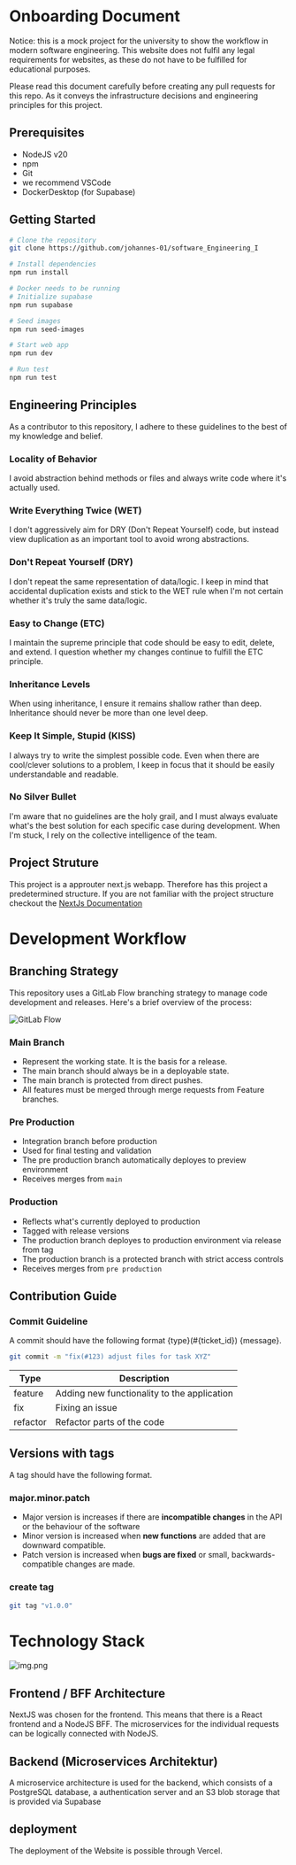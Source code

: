# Onboarding Document

Notice: this is a mock project for the university to show the workflow in modern software engineering. This website does not fulfil any legal requirements for websites, as these do not have to be fulfilled for educational purposes.

Please read this document carefully before creating any pull requests for this repo. As it conveys the infrastructure decisions and engineering principles for this project.

## Prerequisites

- NodeJS v20
- npm
- Git
- we recommend VSCode
- DockerDesktop (for Supabase)

## Getting Started

```bash
# Clone the repository 
git clone https://github.com/johannes-01/software_Engineering_I

# Install dependencies
npm run install

# Docker needs to be running
# Initialize supabase 
npm run supabase

# Seed images
npm run seed-images

# Start web app
npm run dev

# Run test
npm run test
```

## Engineering Principles

As a contributor to this repository, I adhere to these guidelines to the best of my knowledge and belief.

### Locality of Behavior

I avoid abstraction behind methods or files and always write code where it's actually used.

### Write Everything Twice (WET)

I don't aggressively aim for DRY (Don't Repeat Yourself) code, but instead view duplication as an important tool to avoid wrong abstractions.

### Don't Repeat Yourself (DRY)

I don't repeat the same representation of data/logic. I keep in mind that accidental duplication exists and stick to the WET rule when I'm not certain whether it's truly the same data/logic. 
 
### Easy to Change (ETC)

I maintain the supreme principle that code should be easy to edit, delete, and extend. I question whether my changes continue to fulfill the ETC principle.

### Inheritance Levels

When using inheritance, I ensure it remains shallow rather than deep. Inheritance should never be more than one level deep.

### Keep It Simple, Stupid (KISS)

I always try to write the simplest possible code. Even when there are cool/clever solutions to a problem, I keep in focus that it should be easily understandable and readable. 

### No Silver Bullet

I'm aware that no guidelines are the holy grail, and I must always evaluate what's the best solution for each specific case during development. When I'm stuck, I rely on the collective intelligence of the team.

## Project Struture

This project is a approuter next.js webapp. Therefore has this project a predetermined structure. If you are not familiar with the project structure checkout the [NextJs Documentation](https://nextjs.org/docs)

# Development Workflow

## Branching Strategy

This repository uses a GitLab Flow branching strategy to manage code development and releases. Here's a brief overview of the process:

![GitLab Flow](GitLabFlow.webp) 

### Main Branch

- Represent the working state. It is the basis for a release.
- The main branch should always be in a deployable state.
- The main branch is protected from direct pushes.
- All features must be merged through merge requests from Feature branches. 

### Pre Production

- Integration branch before production
- Used for final testing and validation
- The pre production branch automatically deployes to preview environment
- Receives merges from ``main``
  
### Production

- Reflects what's currently deployed to production
- Tagged with release versions
- The production branch deployes to production environment via release from tag
- The production branch is a protected branch with strict access controls
- Receives merges from ``pre production``

## Contribution Guide

### Commit Guideline

A commit should have the following format {type}(#{ticket_id}) {message}.

```bash
git commit -m "fix(#123) adjust files for task XYZ"
```

|Type|Description|
|------|-------------|
|feature|Adding new functionality to the application| 
|fix|Fixing an issue| 
|refactor|Refactor parts of the code|  

## Versions with tags

A tag should have the following format.

### major.minor.patch

- Major version is increases if there are **incompatible changes** in the API or the behaviour of the software
- Minor version is increased when **new functions** are added that are downward compatible.
- Patch version is increased when **bugs are fixed** or small, backwards-compatible changes are made.

### create tag

```bash
git tag "v1.0.0"
```

# Technology Stack

![img.png](img.png)

## Frontend / BFF Architecture

NextJS was chosen for the frontend. This means that there is a React frontend and a NodeJS BFF. The microservices for the individual requests can be logically connected with NodeJS.

## Backend (Microservices Architektur)

A microservice architecture is used for the backend, which consists of a PostgreSQL database, a authentication server and an S3 blob storage that is provided via Supabase

## deployment

The deployment of the Website is possible through Vercel.
